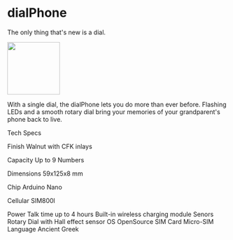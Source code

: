 # dialPhone

The only thing that's new is a dial.

<img src="https://cloud.githubusercontent.com/assets/16843704/12523195/86a453e2-c155-11e5-8f83-63dc81ee2dfc.jpg" width="120">

With a single dial, the dialPhone lets you do more than ever before. Flashing LEDs and a smooth rotary dial bring your memories of your grandparent's phone back to live.

Tech Specs

Finish      Walnut with CFK inlays

Capacity    Up to 9 Numbers

Dimensions  59x125x8 mm

Chip        Arduino Nano

Cellular    SIM800l

Power       Talk time up to 4 hours
            Built-in wireless charging module
Senors      Rotary Dial with Hall effect sensor
OS          OpenSource
SIM Card    Micro-SIM
Language    Ancient Greek
